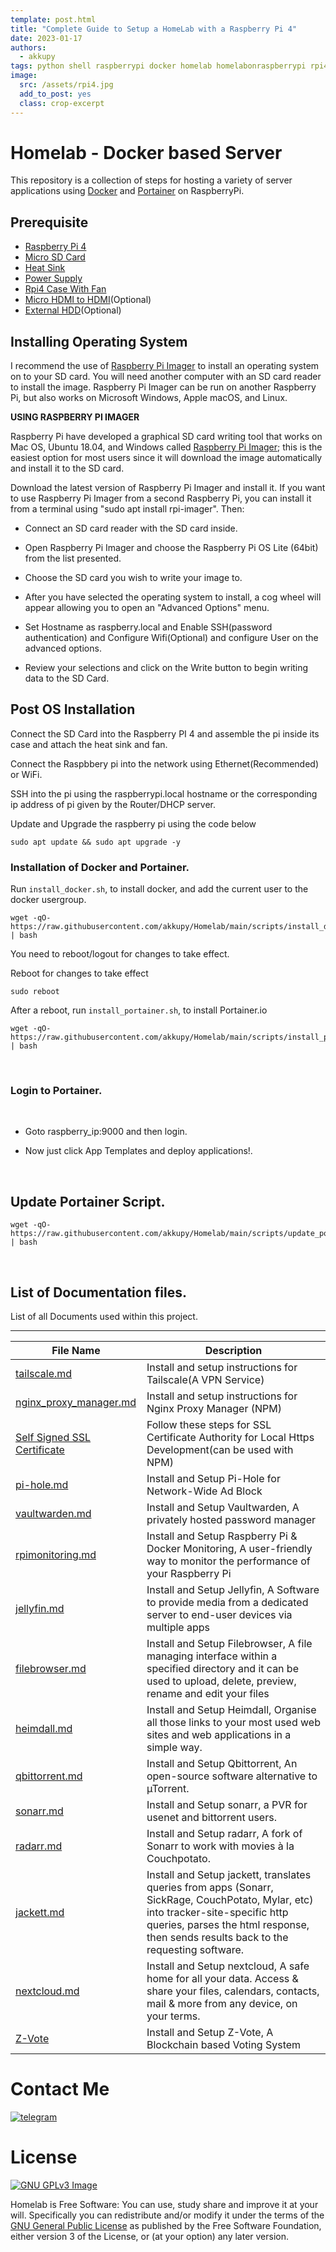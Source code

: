 ```yaml
---
template: post.html
title: "Complete Guide to Setup a HomeLab with a Raspberry Pi 4"
date: 2023-01-17
authors:
  - akkupy
tags: python shell raspberrypi docker homelab homelabonraspberrypi rpi4 dockercontainers
image:
  src: /assets/rpi4.jpg
  add_to_post: yes
  class: crop-excerpt
---
```



# Homelab - Docker based Server

This repository is a collection of steps for hosting a variety of server applications using [Docker](https://www.docker.com/) and [Portainer](https://github.com/portainer/portainer) on RaspberryPi.

## Prerequisite

* [Raspberry Pi 4](https://robu.in/product/raspberry-pi-4-model-b-with-4-gb-ram/)
* [Micro SD Card](https://www.amazon.in/gp/product/B082WPGKT6)
* [Heat Sink](https://robu.in/product/black-4-in-1-heat-sink-set-aluminum-for-raspberry-pi-4b/)
* [Power Supply](https://www.amazon.in/gp/product/B07XY8F3P7/)
* [Rpi4 Case With Fan](https://www.amazon.in/gp/product/B082ZQSHFZ/)
* [Micro HDMI to HDMI](https://www.amazon.in/gp/product/B08PW6W54V/)(Optional)
* [External HDD](https://www.flipkart.com/wd-1-5-tb-wired-external-hard-disk-drive-hdd/p/itmfcyh2wheuvhbk)(Optional)

## Installing Operating System

I recommend the use of [Raspberry Pi Imager](https://www.raspberrypi.com/software/) to install an operating system on to your SD card. You will need another computer with an SD card reader to install the image. Raspberry Pi Imager can be run on another Raspberry Pi, but also works on Microsoft Windows, Apple macOS, and Linux.

**USING RASPBERRY PI IMAGER**

Raspberry Pi have developed a graphical SD card writing tool that works on Mac OS, Ubuntu 18.04, and Windows called [Raspberry Pi Imager](https://www.raspberrypi.com/software/); this is the easiest option for most users since it will download the image automatically and install it to the SD card.

Download the latest version of Raspberry Pi Imager and install it. If you want to use Raspberry Pi Imager from a second Raspberry Pi, you can install it from a terminal using "sudo apt install rpi-imager". Then:

* Connect an SD card reader with the SD card inside.

* Open Raspberry Pi Imager and choose the Raspberry Pi OS Lite (64bit) from the list presented.

* Choose the SD card you wish to write your image to.

* After you have selected the operating system to install, a cog wheel will appear allowing you to open an "Advanced Options" menu.

* Set Hostname as raspberry.local and Enable SSH(password authentication) and Configure Wifi(Optional) and configure User on the advanced options.

* Review your selections and click on the Write button to begin writing data to the SD Card.

## Post OS Installation

Connect the SD Card into the Raspberry PI 4 and assemble the pi inside its case and attach the heat sink and fan.

Connect the Raspbbery pi into the network using Ethernet(Recommended) or WiFi.

SSH into the pi using the raspberrypi.local hostname or the corresponding ip address of pi given by the Router/DHCP server.

Update and Upgrade the raspberry pi using the code below

```
sudo apt update && sudo apt upgrade -y
```

### Installation of Docker and Portainer.
Run `install_docker.sh`, to install docker, and add the current user to the docker usergroup.

```
wget -qO- https://raw.githubusercontent.com/akkupy/Homelab/main/scripts/install_docker.sh | bash
```
You need to reboot/logout for changes to take effect.
<br>

Reboot for changes to take effect

```
sudo reboot
```

After a reboot, run `install_portainer.sh`, to install Portainer.io

```
wget -qO- https://raw.githubusercontent.com/akkupy/Homelab/main/scripts/install_portainer.sh | bash
```
<br>

### Login to Portainer.

<br>

* Goto raspberry_ip:9000 and then login.

* Now just click App Templates and deploy applications!.

<br>

## Update Portainer Script.

```
wget -qO- https://raw.githubusercontent.com/akkupy/Homelab/main/scripts/update_portainer.sh | bash
```

<br>

## List of Documentation files.


List of all Documents used within this project.

---

| File Name | Description |
| --------- | ----------- |
|[tailscale.md](tailscale.md)|Install and setup instructions for Tailscale(A VPN Service)|
|[nginx_proxy_manager.md](nginx_proxy_manager.md)|Install and setup instructions for Nginx Proxy Manager (NPM)|
|[Self Signed SSL Certificate](self_ssl_cert.md)|Follow these steps for SSL Certificate Authority for Local Https Development(can be used with NPM)|
|[pi-hole.md](pi-hole.md)|Install and Setup Pi-Hole for Network-Wide Ad Block|
|[vaultwarden.md](vaultwarden.md)|Install and Setup Vaultwarden, A privately hosted password manager|
|[rpimonitoring.md](./docs/rpimonitoring.md)|Install and Setup Raspberry Pi & Docker Monitoring, A user-friendly way to monitor the performance of your Raspberry Pi|
|[jellyfin.md](./docs/jellyfin.md)|Install and Setup Jellyfin, A Software to provide media from a dedicated server to end-user devices via multiple apps|
|[filebrowser.md](./docs/filebrowser.md)|Install and Setup Filebrowser, A file managing interface within a specified directory and it can be used to upload, delete, preview, rename and edit your files|
|[heimdall.md](./docs/heimdall.md)|Install and Setup Heimdall, Organise all those links to your most used web sites and web applications in a simple way.|
|[qbittorrent.md](./docs/qbittorrent.md)|Install and Setup Qbittorrent, An open-source software alternative to µTorrent.|
|[sonarr.md](./docs/sonarr.md)|Install and Setup sonarr, a PVR for usenet and bittorrent users.|
|[radarr.md](./docs/radarr.md)|Install and Setup radarr, A fork of Sonarr to work with movies à la Couchpotato.|
|[jackett.md](./docs/jackett.md)|Install and Setup jackett, translates queries from apps (Sonarr, SickRage, CouchPotato, Mylar, etc) into tracker-site-specific http queries, parses the html response, then sends results back to the requesting software.|
|[nextcloud.md](./docs/nextcloud.md)|Install and Setup nextcloud, A safe home for all your data. Access & share your files, calendars, contacts, mail & more from any device, on your terms.|
|[Z-Vote](https://github.com/akkupy/Z-Vote/tree/production)|Install and Setup Z-Vote, A Blockchain based Voting System|




# Contact Me
 [![telegram](https://img.shields.io/badge/Akku-000000?style=for-the-badge&logo=telegram)](https://t.me/akkupy)


# License
[![GNU GPLv3 Image](https://www.gnu.org/graphics/gplv3-127x51.png)](http://www.gnu.org/licenses/gpl-3.0.en.html)  

Homelab is Free Software: You can use, study share and improve it at your
will. Specifically you can redistribute and/or modify it under the terms of the
[GNU General Public License](https://www.gnu.org/licenses/gpl.html) as
published by the Free Software Foundation, either version 3 of the License, or
(at your option) any later version. 


